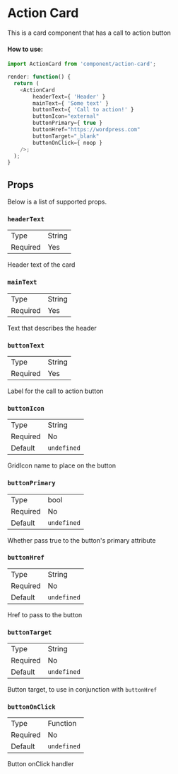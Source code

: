 Action Card
=========
This is a card component that has a call to action button

#### How to use:

```js
import ActionCard from 'component/action-card';

render: function() {
  return (
	<ActionCard
		headerText={ 'Header' }
		mainText={ 'Some text' }
		buttonText={ 'Call to action!' }
		buttonIcon="external"
		buttonPrimary={ true }
		buttonHref="https://wordpress.com"
		buttonTarget="_blank"
		buttonOnClick={ noop }
	/>;
  );
}
```

## Props

Below is a list of supported props.

### `headerText`

<table>
	<tr><td>Type</td><td>String</td></tr>
	<tr><td>Required</td><td>Yes</td></tr>
</table>

Header text of the card

### `mainText`

<table>
	<tr><td>Type</td><td>String</td></tr>
	<tr><td>Required</td><td>Yes</td></tr>
</table>

Text that describes the header

### `buttonText`

<table>
	<tr><td>Type</td><td>String</td></tr>
	<tr><td>Required</td><td>Yes</td></tr>
</table>

Label for the call to action button

### `buttonIcon`

<table>
	<tr><td>Type</td><td>String</td></tr>
	<tr><td>Required</td><td>No</td></tr>
	<tr><td>Default</td><td><code>undefined</code></td></tr>	
</table>

GridIcon name to place on the button

### `buttonPrimary`

<table>
	<tr><td>Type</td><td>bool</td></tr>
	<tr><td>Required</td><td>No</td></tr>
	<tr><td>Default</td><td><code>undefined</code></td></tr>
</table>

Whether pass true to the button's primary attribute

### `buttonHref`

<table>
	<tr><td>Type</td><td>String</td></tr>
	<tr><td>Required</td><td>No</td></tr>
	<tr><td>Default</td><td><code>undefined</code></td></tr>
</table>

Href to pass to the button

### `buttonTarget`

<table>
	<tr><td>Type</td><td>String</td></tr>
	<tr><td>Required</td><td>No</td></tr>
	<tr><td>Default</td><td><code>undefined</code></td></tr>
</table>

Button target, to use in conjunction with `buttonHref`

### `buttonOnClick`

<table>
	<tr><td>Type</td><td>Function</td></tr>
	<tr><td>Required</td><td>No</td></tr>
	<tr><td>Default</td><td><code>undefined</code></td></tr>
</table>

Button onClick handler

